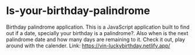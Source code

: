 # Is-your-birthday-palindrome
Birthday palindrome application.
This is a JavaScript application built to find out if a date, specially your birthday is a palindrome?. Also when is the next palindrome date and how many days are remaining to it. Check it out, play around with the calender.
Link: https://vin-luckybirthday.netlify.app/